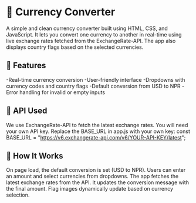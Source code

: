 # 💱 Currency Converter

A simple and clean currency converter built using HTML, CSS, and JavaScript. It lets you convert one currency to another in real-time using live exchange rates fetched from the ExchangeRate-API. The app also displays country flags based on the selected currencies.
<br/>

## 🔧 Features

-Real-time currency conversion
-User-friendly interface
-Dropdowns with currency codes and country flags
-Default conversion from USD to NPR
-Error handling for invalid or empty inputs
<br/>

## 🔑 API Used

We use ExchangeRate-API to fetch the latest exchange rates. You will need your own API key.
Replace the BASE_URL in app.js with your own key:
const BASE_URL = "https://v6.exchangerate-api.com/v6/YOUR-API-KEY/latest";
<br/>

## 🧠 How It Works

On page load, the default conversion is set (USD to NPR).
Users can enter an amount and select currencies from dropdowns.
The app fetches the latest exchange rates from the API.
It updates the conversion message with the final amount.
Flag images dynamically update based on currency selection.
